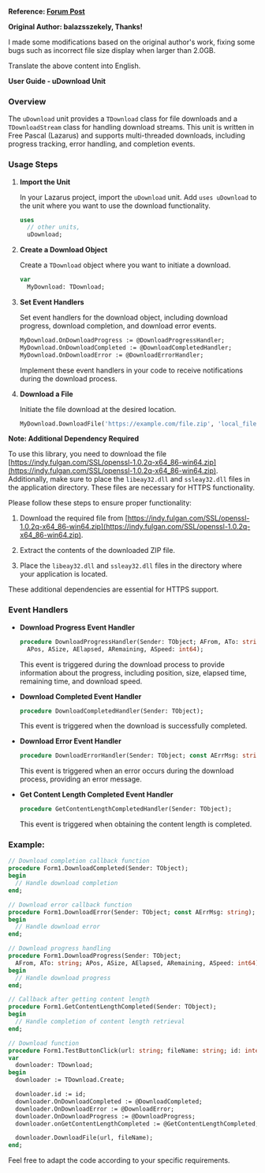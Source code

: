 
**Reference: [Forum Post](https://forum.lazarus.freepascal.org/index.php/topic,52773.msg389901.html#msg389901)**

**Original Author: balazsszekely, Thanks!**

I made some modifications based on the original author's work, fixing some bugs such as incorrect file size display when larger than 2.0GB.

Translate the above content into English.



**User Guide - uDownload Unit**


### Overview

The `uDownload` unit provides a `TDownload` class for file downloads and a `TDownloadStream` class for handling download streams. This unit is written in Free Pascal (Lazarus) and supports multi-threaded downloads, including progress tracking, error handling, and completion events.

### Usage Steps



1. **Import the Unit**

   In your Lazarus project, import the `uDownload` unit. Add `uses uDownload` to the unit where you want to use the download functionality.

   ```pascal
   uses
     // other units,
     uDownload;
   ```

2. **Create a Download Object**

   Create a `TDownload` object where you want to initiate a download.

   ```pascal
   var
     MyDownload: TDownload;
   ```

3. **Set Event Handlers**

   Set event handlers for the download object, including download progress, download completion, and download error events.

   ```pascal
   MyDownload.OnDownloadProgress := @DownloadProgressHandler;
   MyDownload.OnDownloadCompleted := @DownloadCompletedHandler;
   MyDownload.OnDownloadError := @DownloadErrorHandler;
   ```

   Implement these event handlers in your code to receive notifications during the download process.

4. **Download a File**

   Initiate the file download at the desired location.

   ```pascal
   MyDownload.DownloadFile('https://example.com/file.zip', 'local_file.zip');
   ```


**Note: Additional Dependency Required**

To use this library, you need to download the file [https://indy.fulgan.com/SSL/openssl-1.0.2q-x64_86-win64.zip](https://indy.fulgan.com/SSL/openssl-1.0.2q-x64_86-win64.zip). Additionally, make sure to place the `libeay32.dll` and `ssleay32.dll` files in the application directory. These files are necessary for HTTPS functionality.

Please follow these steps to ensure proper functionality:

1. Download the required file from [https://indy.fulgan.com/SSL/openssl-1.0.2q-x64_86-win64.zip](https://indy.fulgan.com/SSL/openssl-1.0.2q-x64_86-win64.zip).

2. Extract the contents of the downloaded ZIP file.

3. Place the `libeay32.dll` and `ssleay32.dll` files in the directory where your application is located.

These additional dependencies are essential for HTTPS support.



### Event Handlers

- **Download Progress Event Handler**

  ```pascal
  procedure DownloadProgressHandler(Sender: TObject; AFrom, ATo: string;
    APos, ASize, AElapsed, ARemaining, ASpeed: int64);
  ```

  This event is triggered during the download process to provide information about the progress, including position, size, elapsed time, remaining time, and download speed.

- **Download Completed Event Handler**

  ```pascal
  procedure DownloadCompletedHandler(Sender: TObject);
  ```

  This event is triggered when the download is successfully completed.

- **Download Error Event Handler**

  ```pascal
  procedure DownloadErrorHandler(Sender: TObject; const AErrMsg: string);
  ```

  This event is triggered when an error occurs during the download process, providing an error message.

- **Get Content Length Completed Event Handler**

  ```pascal
  procedure GetContentLengthCompletedHandler(Sender: TObject);
  ```

  This event is triggered when obtaining the content length is completed.

### Example:

```pascal
// Download completion callback function
procedure Form1.DownloadCompleted(Sender: TObject);
begin
  // Handle download completion
end;

// Download error callback function
procedure Form1.DownloadError(Sender: TObject; const AErrMsg: string);
begin
  // Handle download error
end;

// Download progress handling
procedure Form1.DownloadProgress(Sender: TObject;
  AFrom, ATo: string; APos, ASize, AElapsed, ARemaining, ASpeed: int64);
begin
  // Handle download progress
end;

// Callback after getting content length
procedure Form1.GetContentLengthCompleted(Sender: TObject);
begin
  // Handle completion of content length retrieval
end;

// Download function
procedure Form1.TestButtonClick(url: string; fileName: string; id: integer);
var
  downloader: TDownload;
begin
  downloader := TDownload.Create;

  downloader.id := id;
  downloader.OnDownloadCompleted := @DownloadCompleted;
  downloader.OnDownloadError := @DownloadError;
  downloader.OnDownloadProgress := @DownloadProgress;
  downloader.onGetContentLengthCompleted := @GetContentLengthCompleted;

  downloader.DownloadFile(url, fileName);
end;
```

Feel free to adapt the code according to your specific requirements.